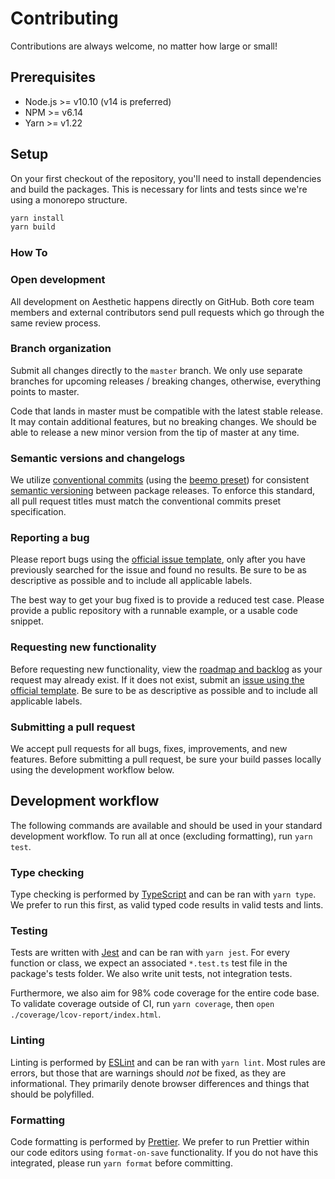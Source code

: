 # Contributing

Contributions are always welcome, no matter how large or small!

## Prerequisites

- Node.js >= v10.10 (v14 is preferred)
- NPM >= v6.14
- Yarn >= v1.22

## Setup

On your first checkout of the repository, you'll need to install dependencies and build the
packages. This is necessary for lints and tests since we're using a monorepo structure.

```bash
yarn install
yarn build
```

### How To

### Open development

All development on Aesthetic happens directly on GitHub. Both core team members and external
contributors send pull requests which go through the same review process.

### Branch organization

Submit all changes directly to the `master` branch. We only use separate branches for upcoming
releases / breaking changes, otherwise, everything points to master.

Code that lands in master must be compatible with the latest stable release. It may contain
additional features, but no breaking changes. We should be able to release a new minor version from
the tip of master at any time.

### Semantic versions and changelogs

We utilize [conventional commits](https://www.conventionalcommits.org/en/v1.0.0/) (using the
[beemo preset](https://github.com/beemojs/conventional-changelog-beemo)) for consistent
[semantic versioning](https://semver.org/) between package releases. To enforce this standard, all
pull request titles must match the conventional commits preset specification.

### Reporting a bug

Please report bugs using the
[official issue template](https://github.com/aesthetic-suite/react/issues/new?assignees=&labels=bug&template=bug_report.md&title=),
only after you have previously searched for the issue and found no results. Be sure to be as
descriptive as possible and to include all applicable labels.

The best way to get your bug fixed is to provide a reduced test case. Please provide a public
repository with a runnable example, or a usable code snippet.

### Requesting new functionality

Before requesting new functionality, view the
[roadmap and backlog](https://github.com/aesthetic-suite/react/blob/master/ROADMAP.md) as your
request may already exist. If it does not exist, submit an
[issue using the official template](https://github.com/aesthetic-suite/react/issues/new?assignees=&labels=enhancement&template=feature_request.md&title=).
Be sure to be as descriptive as possible and to include all applicable labels.

### Submitting a pull request

We accept pull requests for all bugs, fixes, improvements, and new features. Before submitting a
pull request, be sure your build passes locally using the development workflow below.

## Development workflow

The following commands are available and should be used in your standard development workflow. To
run all at once (excluding formatting), run `yarn test`.

### Type checking

Type checking is performed by [TypeScript](https://www.typescriptlang.org/) and can be ran with
`yarn type`. We prefer to run this first, as valid typed code results in valid tests and lints.

### Testing

Tests are written with [Jest](https://jestjs.io/) and can be ran with `yarn jest`. For every
function or class, we expect an associated `*.test.ts` test file in the package's tests folder. We
also write unit tests, not integration tests.

Furthermore, we also aim for 98% code coverage for the entire code base. To validate coverage
outside of CI, run `yarn coverage`, then `open ./coverage/lcov-report/index.html`.

### Linting

Linting is performed by [ESLint](https://eslint.org/) and can be ran with `yarn lint`. Most rules
are errors, but those that are warnings should _not_ be fixed, as they are informational. They
primarily denote browser differences and things that should be polyfilled.

### Formatting

Code formatting is performed by [Prettier](https://prettier.io/). We prefer to run Prettier within
our code editors using `format-on-save` functionality. If you do not have this integrated, please
run `yarn format` before committing.
